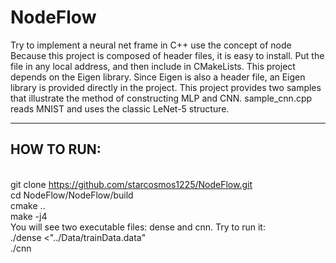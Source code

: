# NodeFlow
Try to implement a neural net frame in C++ use the concept of node
<br> Because this project is composed of header files, it is easy to install. Put the file in any local address, and then include in CMakeLists. This project depends on the Eigen library. Since Eigen is also a header file, an Eigen library is provided directly in the project. This project provides two samples that illustrate the method of constructing MLP and CNN. sample_cnn.cpp reads MNIST and uses the classic LeNet-5 structure.
***
## HOW TO RUN:
<br>git clone https://github.com/starcosmos1225/NodeFlow.git
<br>cd NodeFlow/NodeFlow/build
<br>cmake ..
<br>make -j4
<br>You will see two executable files: dense and cnn. Try to run it:
<br>./dense <"../Data/trainData.data"
<br>./cnn
